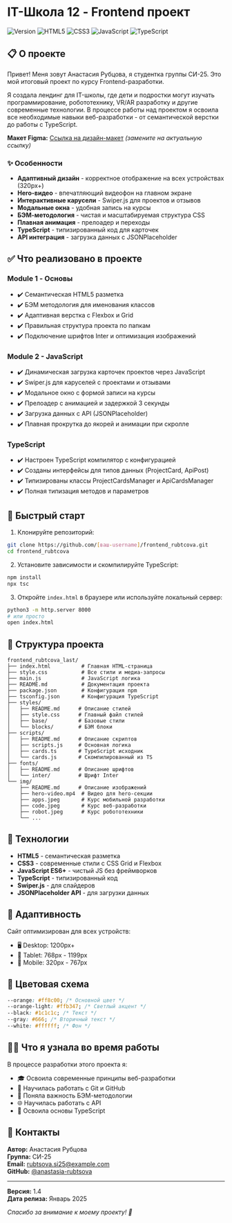 # IT-Школа 12 - Frontend проект

![Version](https://img.shields.io/badge/version-1.4-orange.svg)
![HTML5](https://img.shields.io/badge/HTML5-E34C26?logo=html5&logoColor=white)
![CSS3](https://img.shields.io/badge/CSS3-1572B6?logo=css3&logoColor=white)
![JavaScript](https://img.shields.io/badge/JavaScript-F7DF1E?logo=javascript&logoColor=black)
![TypeScript](https://img.shields.io/badge/TypeScript-007ACC?logo=typescript&logoColor=white)

## 📋 О проекте

Привет! Меня зовут Анастасия Рубцова, я студентка группы СИ-25. Это мой итоговый проект по курсу Frontend-разработки.

Я создала лендинг для IT-школы, где дети и подростки могут изучать программирование, робототехнику, VR/AR разработку и другие современные технологии. В процессе работы над проектом я освоила все необходимые навыки веб-разработки - от семантической верстки до работы с TypeScript.

**Макет Figma:** [Ссылка на дизайн-макет](https://www.figma.com/file/example) _(замените на актуальную ссылку)_

### ✨ Особенности

- **Адаптивный дизайн** - корректное отображение на всех устройствах (320px+)
- **Hero-видео** - впечатляющий видеофон на главном экране
- **Интерактивные карусели** - Swiper.js для проектов и отзывов
- **Модальные окна** - удобная запись на курсы
- **БЭМ-методология** - чистая и масштабируемая структура CSS
- **Плавная анимация** - прелоадер и переходы
- **TypeScript** - типизированный код для карточек
- **API интеграция** - загрузка данных с JSONPlaceholder

## ✅ Что реализовано в проекте

### Module 1 - Основы

- ✔️ Семантическая HTML5 разметка
- ✔️ БЭМ методология для именования классов
- ✔️ Адаптивная верстка с Flexbox и Grid
- ✔️ Правильная структура проекта по папкам
- ✔️ Подключение шрифтов Inter и оптимизация изображений

### Module 2 - JavaScript

- ✔️ Динамическая загрузка карточек проектов через JavaScript
- ✔️ Swiper.js для каруселей с проектами и отзывами
- ✔️ Модальное окно с формой записи на курсы
- ✔️ Прелоадер с анимацией и задержкой 3 секунды
- ✔️ Загрузка данных с API (JSONPlaceholder)
- ✔️ Плавная прокрутка до якорей и анимации при скролле

### TypeScript

- ✔️ Настроен TypeScript компилятор с конфигурацией
- ✔️ Созданы интерфейсы для типов данных (ProjectCard, ApiPost)
- ✔️ Типизированы классы ProjectCardsManager и ApiCardsManager
- ✔️ Полная типизация методов и параметров

## 🚀 Быстрый старт

1. Клонируйте репозиторий:

```bash
git clone https://github.com/[ваш-username]/frontend_rubtcova.git
cd frontend_rubtcova
```

2. Установите зависимости и скомпилируйте TypeScript:

```bash
npm install
npx tsc
```

3. Откройте `index.html` в браузере или используйте локальный сервер:

```bash
python3 -m http.server 8000
# или просто
open index.html
```

## 📁 Структура проекта

```
frontend_rubtcova_last/
├── index.html          # Главная HTML-страница
├── style.css           # Все стили и медиа-запросы
├── main.js             # JavaScript логика
├── README.md           # Документация проекта
├── package.json        # Конфигурация npm
├── tsconfig.json       # Конфигурация TypeScript
├── styles/
│   ├── README.md      # Описание стилей
│   ├── style.css      # Главный файл стилей
│   ├── base/          # Базовые стили
│   └── blocks/        # БЭМ блоки
├── scripts/
│   ├── README.md      # Описание скриптов
│   ├── scripts.js     # Основная логика
│   ├── cards.ts       # TypeScript исходник
│   └── cards.js       # Скомпилированный из TS
├── fonts/
│   ├── README.md      # Описание шрифтов
│   └── inter/         # Шрифт Inter
└── img/
    ├── README.md      # Описание изображений
    ├── hero-video.mp4  # Видео для hero-секции
    ├── apps.jpeg       # Курс мобильной разработки
    ├── code.jpeg       # Курс веб-разработки
    ├── robot.jpeg      # Курс робототехники
    └── ...
```

## 🛶 Технологии

- **HTML5** - семантическая разметка
- **CSS3** - современные стили с CSS Grid и Flexbox
- **JavaScript ES6+** - чистый JS без фреймворков
- **TypeScript** - типизированный код
- **Swiper.js** - для слайдеров
- **JSONPlaceholder API** - для загрузки данных

## 📱 Адаптивность

Сайт оптимизирован для всех устройств:

- 🖥 Desktop: 1200px+
- 📱 Tablet: 768px - 1199px
- 📲 Mobile: 320px - 767px

## 🎨 Цветовая схема

```css
--orange: #ff8c00; /* Основной цвет */
--orange-light: #ffb347; /* Светлый акцент */
--black: #1c1c1c; /* Текст */
--gray: #666; /* Вторичный текст */
--white: #ffffff; /* Фон */
```

## 👩‍💻 Что я узнала во время работы

В процессе разработки этого проекта я:

- 🎓 Освоила современные принципы веб-разработки
- 🎯 Научилась работать с Git и GitHub
- 🧩 Поняла важность БЭМ-методологии
- 🌐 Научилась работать с API
- 🚀 Освоила основы TypeScript

## 📧 Контакты

**Автор:** Анастасия Рубцова  
**Группа:** СИ-25  
**Email:** rubtsova.si25@example.com  
**GitHub:** [@anastasia-rubtsova](https://github.com/)

---

**Версия:** 1.4  
**Дата релиза:** Январь 2025

_Спасибо за внимание к моему проекту! 🚀_
